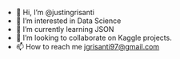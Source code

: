 - 👋 Hi, I’m @justingrisanti
- 👀 I’m interested in Data Science
- 🌱 I’m currently learning JSON
- 💞️ I’m looking to collaborate on Kaggle projects.
- 📫 How to reach me jgrisanti97@gmail.com

<!---
justingrisanti/justingrisanti is a ✨ special ✨ repository because its `README.md` (this file) appears on your GitHub profile.
You can click the Preview link to take a look at your changes.
--->
